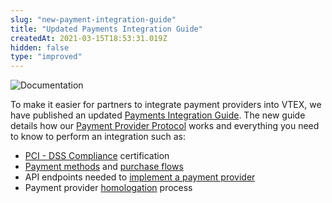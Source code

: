 ```yaml
---
slug: "new-payment-integration-guide"
title: "Updated Payments Integration Guide"
createdAt: 2021-03-15T18:53:31.019Z
hidden: false
type: "improved"
---
```


![Documentation](https://raw.githubusercontent.com/vtexdocs/dev-portal-content/main/images/new-payment-integration-guide-0.png)

To make it easier for partners to integrate payment providers into VTEX, we have published an updated [Payments Integration Guide](doc:payment-provider-integration-guide). The new guide details how our [Payment Provider Protocol](doc:payment-provider-protocol) works and everything you need to know to perform an integration such as:

- [PCI - DSS Compliance](doc:pci-dss-compliance) certification
- [Payment methods](doc:payment-methods) and [purchase flows](doc:purchase-flows)
- API endpoints needed to [implement a payment provider](doc:implementing-a-payment-provider)
- Payment provider [homologation](doc:payment-provider-homologation) process

